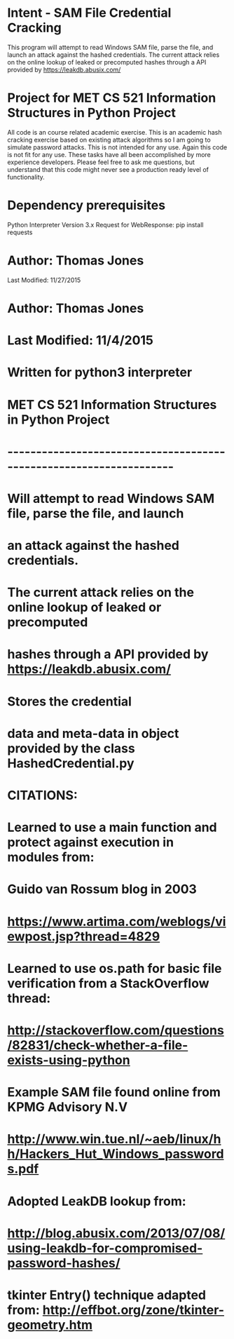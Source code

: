 # Intent - SAM File Credential Cracking
This program will attempt to read Windows SAM file, parse the file, and launch an attack against the hashed credentials.
The current attack relies on the online lookup of leaked or precomputed hashes through a API provided by https://leakdb.abusix.com/

# Project for MET CS 521 Information Structures in Python Project
All code is an course related academic exercise. This is an academic hash cracking exercise based on existing attack algorithms so I am going to simulate password attacks.  This is not intended for any use.
Again this code is not fit for any use.  These tasks have all been accomplished by more experience developers.  Please feel free to ask me questions, but understand that this code might never see a production ready level of functionality.

# Dependency prerequisites
Python Interpreter Version 3.x
Request for WebResponse:  pip install requests

# Author: Thomas Jones
Last Modified: 11/27/2015


# Author: Thomas Jones
# Last Modified: 11/4/2015
# Written for python3 interpreter
#
# MET CS 521 Information Structures in Python Project
# -------------------------------------------------------------------
# Will attempt to read Windows SAM file, parse the file, and launch
# an attack against the hashed credentials.
#
# The current attack relies on the online lookup of leaked or precomputed
# hashes through a API provided by https://leakdb.abusix.com/
#
# Stores the credential
# data and meta-data in object provided by the class HashedCredential.py 


# CITATIONS:
# Learned to use a main function and protect against execution in modules from:
# Guido van Rossum blog in 2003
# https://www.artima.com/weblogs/viewpost.jsp?thread=4829
#
# Learned to use os.path for basic file verification from a StackOverflow thread:
# http://stackoverflow.com/questions/82831/check-whether-a-file-exists-using-python
#
# Example SAM file found online from KPMG Advisory N.V
# http://www.win.tue.nl/~aeb/linux/hh/Hackers_Hut_Windows_passwords.pdf
#
# Adopted LeakDB lookup from:
# http://blog.abusix.com/2013/07/08/using-leakdb-for-compromised-password-hashes/
#
# tkinter Entry() technique adapted from: http://effbot.org/zone/tkinter-geometry.htm
